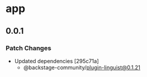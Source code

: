 # app

## 0.0.1

### Patch Changes

- Updated dependencies [295c71a]
  - @backstage-community/plugin-linguist@0.1.21
